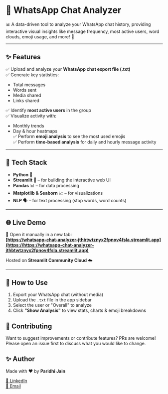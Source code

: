 # 📌 WhatsApp Chat Analyzer

📊 A data-driven tool to analyze your WhatsApp chat history, providing interactive visual insights like message frequency, most active users, word clouds, emoji usage, and more! 🚀

---

## ✨ Features

✅ Upload and analyze your **WhatsApp chat export file (.txt)**  
✅ Generate key statistics:
- Total messages
- Words sent
- Media shared
- Links shared  

✅ Identify **most active users** in the group  
✅ Visualize activity with:
- Monthly trends
- Day & hour heatmaps  
✅ Perform **emoji analysis** to see the most used emojis  
✅ Perform **time-based analysis** for daily and hourly message activity  

---

## 🔧 Tech Stack

- **Python** 🐍  
- **Streamlit** 🎨 – for building the interactive web UI  
- **Pandas** 📊 – for data processing  
- **Matplotlib & Seaborn** 📈 – for visualizations  
- **NLP** 🗣️ – for text processing (stop words, word counts)  

---

## 🌐 Live Demo

🚀 Open it manually in a new tab:  
**[https://whatsapp-chat-analyzer-jthbtwtznyx2fpnov4fsla.streamlit.app](https://https://whatsapp-chat-analyzer-jthbtwtznyx2fpnov4fsla.streamlit.app)**

Hosted on **Streamlit Community Cloud** ☁️

---

## 📂 How to Use

1. Export your WhatsApp chat (without media)  
2. Upload the `.txt` file in the app sidebar  
3. Select the user or "Overall" to analyze  
4. Click **"Show Analysis"** to view stats, charts & emoji breakdowns


## 🙌 Contributing

Want to suggest improvements or contribute features? PRs are welcome!  
Please open an issue first to discuss what you would like to change.


## ✨ Author

Made with ❤️ by **Paridhi Jain**

[🔗 LinkedIn](https://www.linkedin.com/in/paridhi-jain309)  
[📧 Email](mailto:paridhij30@gmail.com)
